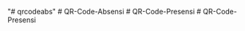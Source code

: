 "# qrcodeabs" 
#   Q R - C o d e - A b s e n s i  
 #   Q R - C o d e - P r e s e n s i  
 #   Q R - C o d e - P r e s e n s i  
 